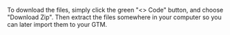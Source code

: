 To download the files, simply click the green "<> Code" button, and choose "Download Zip". Then extract the files somewhere in your computer so you can later import them to your GTM.
